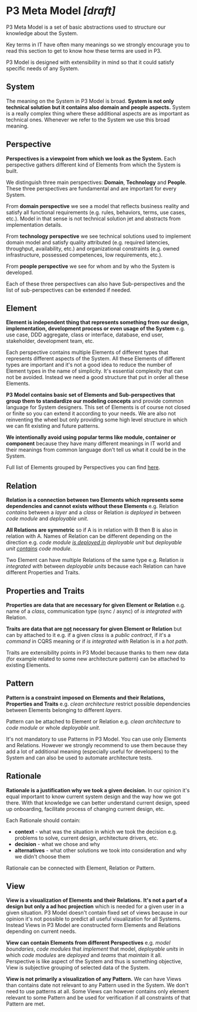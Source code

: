 # P3 Meta Model *[draft]*

P3 Meta Model is a set of basic abstractions used to structure our knowledge about the System.

Key terms in IT have often many meanings so we strongly encourage you to read this section to get to know how these terms are used in P3.

P3 Model is designed with extensibility in mind so that it could satisfy specific needs of any System.

## System

The meaning on the System in P3 Model is broad. **System is not only technical solution but it contains also domain and people aspects.** System is a really complex thing where these additional aspects are as important as technical ones. Whenever we refer to the System we use this broad meaning.

## Perspective

**Perspectives is a viewpoint from which we look as the System.** Each perspective gathers different kind of Elements from which the System is built.

We distinguish three main perspectives: **Domain**, **Technology** and **People**. These three perspectives are fundamental and are important for every System.

From **domain perspective** we see a model that reflects business reality and satisfy all functional requirements (e.g. rules, behaviors, terms, use cases, etc.). Model in that sense is not technical solution jet and abstracts from implementation details.

From **technology perspective** we see technical solutions used to implement domain model and satisfy quality attributed (e.g. required latencies, throughput, availability, etc.) and organizational constraints (e.g. owned infrastructure, possessed competences, low requirements, etc.).

From **people perspective** we see for whom and by who the System is developed.

Each of these three perspectives can also have Sub-perspectives and the list of sub-perspectives can be extended if needed.

## Element

**Element is independent thing that represents something from our design, implementation, development process or even usage of the System** e.g. use case, DDD aggregate, class or interface, database, end user, stakeholder, development team, etc.

Each perspective contains multiple Elements of different types that represents different aspects of the System. All these Elements of different types are important and it's not a good idea to reduce the number of Element types in the name of simplicity. It's essential complexity that can not be avoided. Instead we need a good structure that put in order all these Elements.

**P3 Model contains basic set of Elements and Sub-perspectives that group them to standardize our modeling concepts** and provide common language for System designers. This set of Elements is of course not closed or finite so you can extend it according to your needs. We are also not reinventing the wheel but only providing some high level structure in which we can fit existing and future patterns.

**We intentionally avoid using popular terms like module, container or component** because they have many different meanings in IT world and their meanings from common language don't tell us what it could be in the System.

Full list of Elements grouped by Perspectives you can find [here](Elements.md).

## Relation

**Relation is a connection between two Elements which represents some dependencies and cannot exists without these Elements** e.g. Relation *contains* between a *layer* and a *class* or Relation *is deployed in* between *code module* and *deployable unit*.

**All Relations are symmetric** so if A is in relation with B then B is also in relation with A. Names of Relation can be different depending on the direction e.g. *code module* *<u>is deployed in</u>* *deployable unit* but *deployable unit* *<u>contains</u>* *code module*.

Two Element can have multiple Relations of the same type e.g. Relation *is integrated with* between *deployable units* because each Relation can have different Properties and Traits.

## Properties and Traits

**Properties are data that are necessary for given Element or Relation** e.g. name of a *class*, communication type (sync / async) of *is integrated with* Relation.

**Traits are data that are <u>not</u> necessary for given Element or Relation** but can by attached to it e.g. if a given *class* is a *public contract*, if it's a *command* in CQRS meaning or if *is integrated with* Relation is in a *hot path*.

Traits are extensibility points in P3 Model because thanks to them new data (for example related to some new architecture pattern) can be attached to existing Elements.

## Pattern

**Pattern is a constraint imposed on Elements and their Relations, Properties and Traits** e.g. *clean architecture* restrict possible dependencies between Elements belonging to different *layers*.

Pattern can be attached to Element or Relation e.g. *clean architecture* to *code module* or whole *deployable unit*.

It's not mandatory to use Patterns in P3 Model. You can use only Elements and Relations. However we strongly recommend to use them because they add a lot of additional meaning (especially useful for developers) to the System and can also be used to automate architecture tests.

## Rationale

**Rationale is a justification why we took a given decision.** In our opinion it's equal important to know current system design and the way how we got there. With that knowledge we can better understand current design, speed up onboarding, facilitate process of changing current design, etc.

Each Rationale should contain:

- **context** - what was the situation in which we took the decision e.g. problems to solve, current design, architecture drivers, etc.
- **decision** - what we chose and why
- **alternatives** - what other solutions we took into consideration and why we didn't choose them

Rationale can be connected with Element, Relation or Pattern.

## View

**View is a visualization of Elements and their Relations.** **It's not a part of a design but only a ad hoc projection** which is needed for a given user in a given situation. P3 Model doesn't contain fixed set of views because in our opinion it's not possible to predict all useful visualization for all Systems. Instead Views in P3 Model are constructed form Elements and Relations depending on current needs.

**View can contain Elements from different Perspectives** e.g. *model boundaries*, *code modules* that *implement* that model, *deployable units* in which *code modules* are *deployed* and *teams* that *maintain* it all. Perspective is like aspect of the System and thus is something objective, View is subjective grouping of selected data of the System.

**View is not primarily a visualization of any Pattern.** We can have Views than contains date not relevant to any Pattern used in the System. We don't need to use patterns at all. Some Views can however contains only element relevant to some Pattern and be used for verification if all constraints of that Pattern are met.



